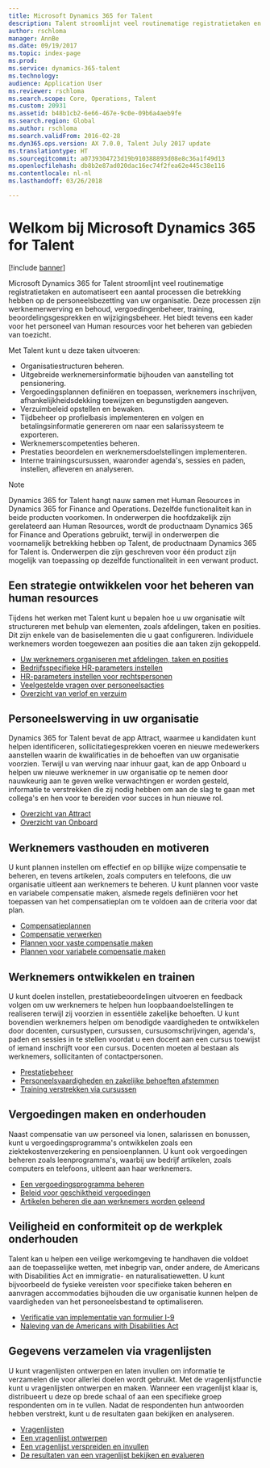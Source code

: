 ```yaml
---
title: Microsoft Dynamics 365 for Talent
description: Talent stroomlijnt veel routinematige registratietaken en automatiseert een aantal processen die betrekking hebben op de personeelsbezetting van uw organisatie. Deze processen zijn werknemerwerving en behoud, vergoedingenbeheer, training, beoordelingsgesprekken en wijzigingsbeheer.
author: rschloma
manager: AnnBe
ms.date: 09/19/2017
ms.topic: index-page
ms.prod: 
ms.service: dynamics-365-talent
ms.technology: 
audience: Application User
ms.reviewer: rschloma
ms.search.scope: Core, Operations, Talent
ms.custom: 20931
ms.assetid: b48b1cb2-6e66-467e-9c0e-09b6a4aeb9fe
ms.search.region: Global
ms.author: rschloma
ms.search.validFrom: 2016-02-28
ms.dyn365.ops.version: AX 7.0.0, Talent July 2017 update
ms.translationtype: HT
ms.sourcegitcommit: a0739304723d19b910388893d08e8c36a1f49d13
ms.openlocfilehash: db8b2e87ad020dac16ec74f2fea62e445c38e116
ms.contentlocale: nl-nl
ms.lasthandoff: 03/26/2018

---
```


# <a name="welcome-to-microsoft-dynamics-365-for-talent"></a>Welkom bij Microsoft Dynamics 365 for Talent

[!include [banner](includes/banner.md)]

Microsoft Dynamics 365 for Talent stroomlijnt veel routinematige registratietaken en automatiseert een aantal processen die betrekking hebben op de personeelsbezetting van uw organisatie. Deze processen zijn werknemerwerving en behoud, vergoedingenbeheer, training, beoordelingsgesprekken en wijzigingsbeheer. Het biedt tevens een kader voor het personeel van Human resources voor het beheren van gebieden van toezicht.

Met Talent kunt u deze taken uitvoeren:

+ Organisatiestructuren beheren.
+ Uitgebreide werknemersinformatie bijhouden van aanstelling tot pensionering.
+ Vergoedingsplannen definiëren en toepassen, werknemers inschrijven, afhankelijkheidsdekking toewijzen en begunstigden aangeven.
+ Verzuimbeleid opstellen en bewaken.
+ Tijdbeheer op profielbasis implementeren en volgen en betalingsinformatie genereren om naar een salarissysteem te exporteren.
+ Werknemerscompetenties beheren.
+ Prestaties beoordelen en werknemersdoelstellingen implementeren.
+ Interne trainingscursussen, waaronder agenda's, sessies en paden, instellen, afleveren en analyseren.

> [!NOTE] 
> Dynamics 365 for Talent hangt nauw samen met Human Resources in Dynamics 365 for Finance and Operations. Dezelfde functionaliteit kan in beide producten voorkomen. In onderwerpen die hoofdzakelijk zijn gerelateerd aan Human Resources, wordt de productnaam Dynamics 365 for Finance and Operations gebruikt, terwijl in onderwerpen die voornamelijk betrekking hebben op Talent, de productnaam Dynamics 365 for Talent is. Onderwerpen die zijn geschreven voor één product zijn mogelijk van toepassing op dezelfde functionaliteit in een verwant product.

<a name="develop-a-strategy-for-managing-your-human-resources"></a>Een strategie ontwikkelen voor het beheren van human resources
---------------------------------------------------------

Tijdens het werken met Talent kunt u bepalen hoe u uw organisatie wilt structureren met behulp van elementen, zoals afdelingen, taken en posities. Dit zijn enkele van de basiselementen die u gaat configureren. Individuele werknemers worden toegewezen aan posities die aan taken zijn gekoppeld.

-   [Uw werknemers organiseren met afdelingen, taken en posities](departments-jobs-positions.md)
-   [Bedrijfsspecifieke HR-parameters instellen](set-up-company-specific-hr-parameters.md)
-   [HR-parameters instellen voor rechtspersonen](set-up-hr-parameters-across-legal-entities.md) 
-   [Veelgestelde vragen over personeelsacties](personnel-actions-faq.md)
-   [Overzicht van verlof en verzuim](leave-absence-overview.md)

## <a name="staffing-your-organization"></a>Personeelswerving in uw organisatie

Dynamics 365 for Talent bevat de app Attract, waarmee u kandidaten kunt helpen identificeren, sollicitatiegesprekken voeren en nieuwe medewerkers aanstellen waarin de kwalificaties in de behoeften van uw organisatie voorzien. Terwijl u van werving naar inhuur gaat, kan de app Onboard u helpen uw nieuwe werknemer in uw organisatie op te nemen door nauwkeurig aan te geven welke verwachtingen er worden gesteld, informatie te verstrekken die zij nodig hebben om aan de slag te gaan met collega's en hen voor te bereiden voor succes in hun nieuwe rol.  

- [Overzicht van Attract](attract-overview.md)
- [Overzicht van Onboard](create-onboarding-experience.md)

## <a name="retain-and-motivate-employees"></a>Werknemers vasthouden en motiveren

U kunt plannen instellen om effectief en op billijke wijze compensatie te beheren, en tevens artikelen, zoals computers en telefoons, die uw organisatie uitleent aan werknemers te beheren. U kunt plannen voor vaste en variabele compensatie maken, alsmede regels definiëren voor het toepassen van het compensatieplan om te voldoen aan de criteria voor dat plan.

-   [Compensatieplannen](compensation-plans.md)
-   [Compensatie verwerken](process-compensation.md)
-   [Plannen voor vaste compensatie maken](create-fixed-compensation-plans.md)
-   [Plannen voor variabele compensatie maken](create-variable-compensation-plans.md)

## <a name="develop-and-train-employees"></a>Werknemers ontwikkelen en trainen

U kunt doelen instellen, prestatiebeoordelingen uitvoeren en feedback volgen om uw werknemers te helpen hun loopbaandoelstellingen te realiseren terwijl zij voorzien in essentiële zakelijke behoeften. U kunt bovendien werknemers helpen om benodigde vaardigheden te ontwikkelen door docenten, cursustypen, cursussen, cursusomschrijvingen, agenda's, paden en sessies in te stellen voordat u een docent aan een cursus toewijst of iemand inschrijft voor een cursus. Docenten moeten al bestaan als werknemers, sollicitanten of contactpersonen.

-   [Prestatiebeheer](performance-management-overview.md)
-   [Personeelsvaardigheden en zakelijke behoeften afstemmen](skills.md)
-   [Training verstrekken via cursussen](courses.md)

## <a name="create-and-maintain-benefits"></a>Vergoedingen maken en onderhouden

Naast compensatie van uw personeel via lonen, salarissen en bonussen, kunt u vergoedingsprogramma's ontwikkelen zoals een ziektekostenverzekering en pensioenplannen. U kunt ook vergoedingen beheren zoals leenprogramma's, waarbij uw bedrijf artikelen, zoals computers en telefoons, uitleent aan haar werknemers.

-   [Een vergoedingsprogramma beheren](manage-benefit-program.md)
-   [Beleid voor geschiktheid vergoedingen](benefit-eligibility-policies.md)
-   [Artikelen beheren die aan werknemers worden geleend](loan-items.md)

## <a name="maintain-workplace-safety-and-compliance"></a>Veiligheid en conformiteit op de werkplek onderhouden

Talent kan u helpen een veilige werkomgeving te handhaven die voldoet aan de toepasselijke wetten, met inbegrip van, onder andere, de Americans with Disabilities Act en immigratie- en naturalisatiewetten. U kunt bijvoorbeeld de fysieke vereisten voor specifieke taken beheren en aanvragen accommodaties bijhouden die uw organisatie kunnen helpen de vaardigheden van het personeelsbestand te optimaliseren.

-   [Verificatie van implementatie van formulier I-9](../fin-and-ops/hr/localizations/noam-usa-form-i-9-verification.md)
-   [Naleving van de Americans with Disabilities Act](../fin-and-ops/hr/localizations/noam-usa-comply-ada.md)

## <a name="gather-information-using-questionnaires"></a>Gegevens verzamelen via vragenlijsten

U kunt vragenlijsten ontwerpen en laten invullen om informatie te verzamelen die voor allerlei doelen wordt gebruikt. Met de vragenlijstfunctie kunt u vragenlijsten ontwerpen en maken. Wanneer een vragenlijst klaar is, distribueert u deze op brede schaal of aan een specifieke groep respondenten om in te vullen. Nadat de respondenten hun antwoorden hebben verstrekt, kunt u de resultaten gaan bekijken en analyseren.

-   [Vragenlijsten](questionnaires.md)
-   [Een vragenlijst ontwerpen](design-questionnaires.md)
-   [Een vragenlijst verspreiden en invullen](distribute-questionnaires.md)
-   [De resultaten van een vragenlijst bekijken en evalueren](evaluate-questionnaire-results.md)

